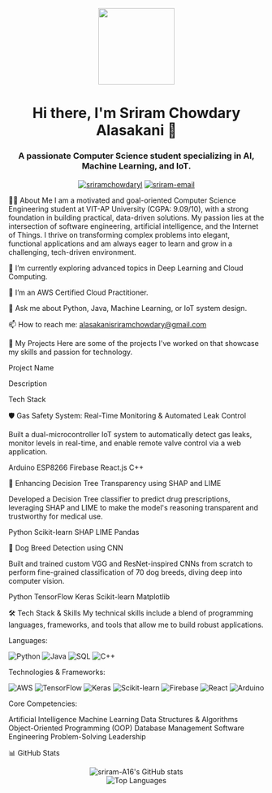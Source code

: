 <p align="center">
<img src="https://media.giphy.com/media/v1.Y2lkPTc5MGI3NjExZzV2c29jZWN0a240a2VqYjZpYnN0aG52eGN4M2ZlZzBmMm5nN2ZqZCZlcD12MV9pbnRlcm5hbF9naWZfYnlfaWQmY3Q9Zw/qgQUggAC3Pfv687qPC/giphy.gif" width="150">
</p>

<h1 align="center">Hi there, I'm Sriram Chowdary Alasakani 👋</h1>
<h3 align="center">A passionate Computer Science student specializing in AI, Machine Learning, and IoT.</h3>

<p align="center">
<a href="www.linkedin.com/in/sriramchowdary1" target="blank"><img align="center" src="https://img.shields.io/badge/LinkedIn-0077B5?style=for-the-badge&logo=linkedin&logoColor=white" alt="sriramchowdaryl" /></a>
<a href="mailto:alasakanisriramchowdary@gmail.com"><img align="center" src="https://img.shields.io/badge/Gmail-D14836?style=for-the-badge&logo=gmail&logoColor=white" alt="sriram-email" /></a>
</p>

👨‍💻 About Me
I am a motivated and goal-oriented Computer Science Engineering student at VIT-AP University (CGPA: 9.09/10), with a strong foundation in building practical, data-driven solutions. My passion lies at the intersection of software engineering, artificial intelligence, and the Internet of Things. I thrive on transforming complex problems into elegant, functional applications and am always eager to learn and grow in a challenging, tech-driven environment.

🔭 I’m currently exploring advanced topics in Deep Learning and Cloud Computing.

🌱 I’m an AWS Certified Cloud Practitioner.

💬 Ask me about Python, Java, Machine Learning, or IoT system design.

📫 How to reach me: alasakanisriramchowdary@gmail.com

🚀 My Projects
Here are some of the projects I've worked on that showcase my skills and passion for technology.

Project Name

Description

Tech Stack

🛡️ Gas Safety System: Real-Time Monitoring & Automated Leak Control

Built a dual-microcontroller IoT system to automatically detect gas leaks, monitor levels in real-time, and enable remote valve control via a web application.

Arduino ESP8266 Firebase React.js C++

🧠 Enhancing Decision Tree Transparency using SHAP and LIME

Developed a Decision Tree classifier to predict drug prescriptions, leveraging SHAP and LIME to make the model's reasoning transparent and trustworthy for medical use.

Python Scikit-learn SHAP LIME Pandas

🐾 Dog Breed Detection using CNN

Built and trained custom VGG and ResNet-inspired CNNs from scratch to perform fine-grained classification of 70 dog breeds, diving deep into computer vision.

Python TensorFlow Keras Scikit-learn Matplotlib

🛠️ Tech Stack & Skills
My technical skills include a blend of programming languages, frameworks, and tools that allow me to build robust applications.

Languages:

<p>
<img src="https://img.shields.io/badge/Python-3776AB?style=for-the-badge&logo=python&logoColor=white" alt="Python"/>
<img src="https://img.shields.io/badge/Java-ED8B00?style=for-the-badge&logo=openjdk&logoColor=white" alt="Java"/>
<img src="https://img.shields.io/badge/SQL-025E8C?style=for-the-badge&logo=microsoft-sql-server&logoColor=white" alt="SQL"/>
<img src="https://img.shields.io/badge/C%2B%2B-00599C?style=for-the-badge&logo=c%2B%2B&logoColor=white" alt="C++"/>
</p>

Technologies & Frameworks:

<p>
<img src="https://img.shields.io/badge/Amazon_AWS-232F3E?style=for-the-badge&logo=amazon-aws&logoColor=white" alt="AWS"/>
<img src="https://img.shields.io/badge/TensorFlow-FF6F00?style=for-the-badge&logo=tensorflow&logoColor=white" alt="TensorFlow"/>
<img src="https://img.shields.io/badge/Keras-D00000?style=for-the-badge&logo=keras&logoColor=white" alt="Keras"/>
<img src="https://img.shields.io/badge/scikit_learn-F7931E?style=for-the-badge&logo=scikit-learn&logoColor=white" alt="Scikit-learn"/>
<img src="https://img.shields.io/badge/Firebase-FFCA28?style=for-the-badge&logo=firebase&logoColor=black" alt="Firebase"/>
<img src="https://img.shields.io/badge/React-20232A?style=for-the-badge&logo=react&logoColor=61DAFB" alt="React"/>
<img src="https://img.shields.io/badge/Arduino-00979D?style=for-the-badge&logo=arduino&logoColor=white" alt="Arduino"/>
</p>

Core Competencies:

<p>
Artificial Intelligence Machine Learning Data Structures &amp; Algorithms Object-Oriented Programming (OOP) Database Management Software Engineering Problem-Solving Leadership
</p>

📊 GitHub Stats
<p align="center">
<img src="https://github-readme-stats.vercel.app/api?username=sriram-A16&show_icons=true&theme=dracula&include_all_commits=true&count_private=true" alt="sriram-A16's GitHub stats" />
<br/>
<img src="https://github-readme-stats.vercel.app/api/top-langs/?username=sriram-A16&layout=compact&langs_count=8&theme=dracula" alt="Top Languages" />
</p>
